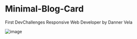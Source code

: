 # Minimal-Blog-Card
First DevChallenges Responsive Web Developer by Danner Vela

![image](https://github.com/DannerVelaF/Minimal-Blog-Card/assets/107875424/004d7484-4822-4e4c-ac83-86b4071762aa)
